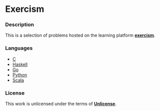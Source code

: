 # **Exercism**

### **Description**

This is a selection of problems hosted on the learning platform **[exercism](http://exercism.io)**.

### **Languages**

+ [C](http://exercism.io/languages/c)
+ [Haskell](http://exercism.io/languages/haskell)
+ [Go](http://exercism.io/languages/go)
+ [Python](http://exercism.io/languages/python)
+ [Scala](http://exercism.io/languages/scala)

### **License**

This work is unlicensed under the terms of **[Unlicense](http://unlicense.org)**.
